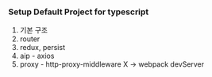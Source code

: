 ### Setup Default Project for typescript
1. 기본 구조
2. router
3. redux, persist
4. aip - axios
5. proxy - http-proxy-middleware X -> webpack devServer
